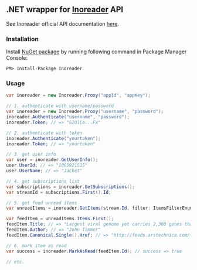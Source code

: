 ## .NET wrapper for [Inoreader](http://inoreader.com) API 

See Inoreader official API documentation [here](http://www.inoreader.com/developers).

### Installation

Install [NuGet package](http://www.nuget.org/packages/Inoreader) by running following command in Package Manager Console:
```
PM> Install-Package Inoreader
```

### Usage

```c#
var inoreader = new Inoreader.Proxy("appId", "appKey");

// 1. authenticate with username/password
var inoreader = new Inoreader.Proxy("username", "password");
inoreader.Authenticate("username", "password");
inoreader.Token; // => "G2UlCa...Fx"

// 2. authenticate with token
inoreader.Authenticate("yourtoken");
inoreader.Token; // => "yourtoken"

// 3. get user info
var user = inoreader.GetUserInfo();
user.UserId; // => "1005921515"
user.UserName; // => "Jacket"

// 4. get subscriptions list
var subscriptions = inoreader.GetSubscriptions();
var streamId = subscriptions.First().Id;

// 5. get feed unread items
var unreadItems = inoreader.GetItems(stream.Id, filter: ItemsFilterEnum.OnlyUnread, count: 1);

var feedItem = unreadItems.Items.First();
feedItem.Title; // => "Largest viral genome yet carries 2,300 genes that are new to biology"
feedItem.Author; // => "John Timmer"
feedItem.Canonical.Single().Href; // => "http://feeds.arstechnica.com/~r/arstechnica/science/~3/JvoygbfT84Y/story01.htm"

// 6. mark item as read
var success = inoreader.MarkAsRead(feedItem.Id); // success => true

// etc.
```